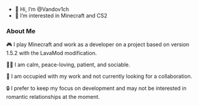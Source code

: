 - 👋 Hi, I’m @Vandov1ch
- 👀 I’m interested in Minecraft and CS2
### About Me

🎮 I play Minecraft and work as a developer on a project based on version 1.5.2 with the LavaMod modification.

👨‍💻 I am calm, peace-loving, patient, and sociable.

🚀 I am occupied with my work and not currently looking for a collaboration.

🔒 I prefer to keep my focus on development and may not be interested in romantic relationships at the moment.

<!---
Vandov1ch/Vandov1ch is a ✨ special ✨ repository because its `README.md` (this file) appears on your GitHub profile.
You can click the Preview link to take a look at your changes.
--->
